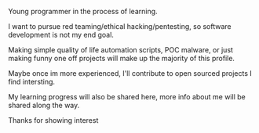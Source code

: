 Young programmer in the process of learning. 

I want to pursue red teaming/ethical hacking/pentesting, so software development is not my end goal. 

Making simple quality of life automation scripts, POC malware, or just making funny one off projects will make up the majority of this profile.

Maybe once im more experienced, I'll contribute to open sourced projects I find intersting.

My learning progress will also be shared here, more info about me will be shared along the way.

Thanks for showing interest
 
